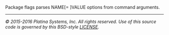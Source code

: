 Package flags parses NAME[= ]VALUE options from command arguments.

---

*&copy; 2015-2016 Platina Systems, Inc. All rights reserved.
Use of this source code is governed by this BSD-style [LICENSE].*

[LICENSE]: ../../../LICENSE
